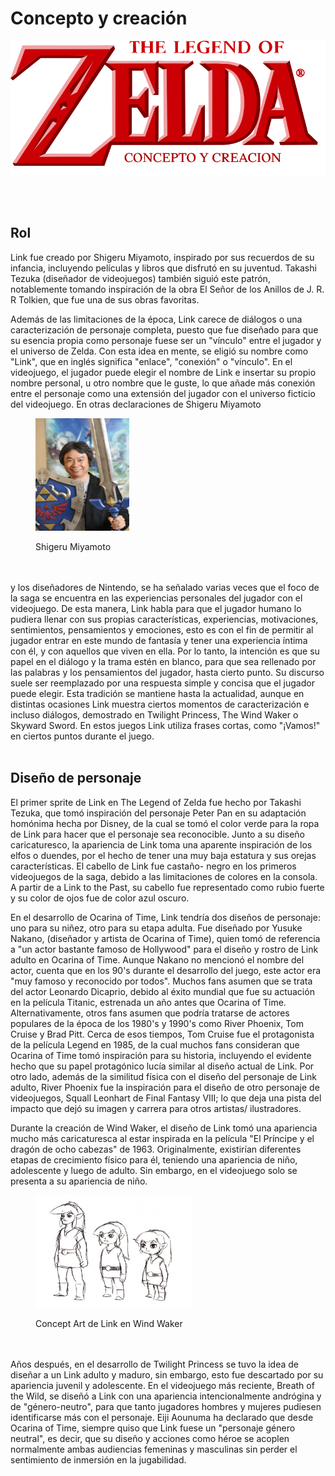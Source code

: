 # Concepto y creación
<p>
<div align="center"><img src="../img/zeldaNameConcepto.png"></div>
</p>

<br>
</br>

## Rol 
 
Link fue creado por Shigeru Miyamoto, inspirado por sus recuerdos de su infancia, incluyendo películas y libros que disfrutó en su juventud. Takashi Tezuka (diseñador de videojuegos) también siguió este patrón, notablemente tomando inspiración de la obra El Señor de los Anillos de J. R. R Tolkien, que fue una de sus obras favoritas.

Además de las limitaciones de la época, Link carece de diálogos o una caracterización de personaje completa, puesto que fue diseñado para que su esencia propia como personaje fuese ser un "vínculo" entre el jugador y el universo de Zelda. Con esta idea en mente, se eligió su nombre como "Link", que en inglés significa "enlace", "conexión" o "vínculo". En el videojuego, el jugador puede elegir el nombre de Link e insertar su propio nombre personal, u otro nombre que le guste, lo que añade más conexión entre el personaje como una extensión del jugador con el universo ficticio del videojuego. En otras declaraciones de Shigeru Miyamoto
<figure>

<img src="../img/zeldaCreador.jpg"
     width="150" 
     height="180">
<figcaption>Shigeru Miyamoto</figcaption>
</figure>
<br>
</br>
y los diseñadores de Nintendo, se ha señalado varias veces que el foco de la saga se encuentra en las experiencias personales del jugador con el videojuego. De esta manera, Link habla para que el jugador humano lo pudiera llenar con sus propias características, experiencias, motivaciones, sentimientos, pensamientos y emociones, esto es con el fin de permitir al jugador entrar en este mundo de fantasía y tener una experiencia íntima con él, y con aquellos que viven en ella. Por lo tanto, la intención es que su papel en el diálogo y la trama estén en blanco, para que sea rellenado por las palabras y los pensamientos del jugador, hasta cierto punto. Su discurso suele ser reemplazado por una respuesta simple y concisa que el jugador puede elegir. Esta tradición se mantiene hasta la actualidad, aunque en distintas ocasiones Link muestra ciertos momentos de caracterización e incluso diálogos, demostrado en Twilight Princess, The Wind Waker o Skyward Sword. En estos juegos Link utiliza frases cortas, como "¡Vamos!" en ciertos puntos durante el juego.
<br>
</br>

## Diseño de personaje
El primer sprite de Link en The Legend of Zelda fue hecho por Takashi Tezuka, que tomó inspiración del personaje Peter Pan en su adaptación homónima hecha por Disney, de la cual se tomó el color verde para la ropa de Link para hacer que el personaje sea reconocible. Junto a su diseño caricaturesco, la apariencia de Link toma una aparente inspiración de los elfos o duendes, por el hecho de tener una muy baja estatura y sus orejas características. El cabello de Link fue castaño- negro en los primeros videojuegos de la saga, debido a las limitaciones de colores en la consola. A partir de a Link to the Past, su cabello fue representado como rubio fuerte y su color de ojos fue de color azul oscuro.

En el desarrollo de Ocarina of Time, Link tendría dos diseños de personaje: uno para su niñez, otro para su etapa adulta. Fue diseñado por Yusuke Nakano, (diseñador y artista de Ocarina of Time), quien tomó de referencia a "un actor bastante famoso de Hollywood" para el diseño y rostro de Link adulto en Ocarina of Time. Aunque Nakano no mencionó el nombre del actor, cuenta que en los 90's durante el desarrollo del juego, este actor era "muy famoso y reconocido por todos". Muchos fans asumen que se trata del actor Leonardo Dicaprio, debido al éxito mundial que fue su actuación en la película Titanic, estrenada un año antes que Ocarina of Time. Alternativamente, otros fans asumen que podría tratarse de actores populares de la época de los 1980's y 1990's como River Phoenix, Tom Cruise y Brad Pitt. Cerca de esos tiempos, Tom Cruise fue el protagonista de la película Legend en 1985, de la cual muchos fans consideran que Ocarina of Time tomó inspiración para su historia, incluyendo el evidente hecho que su papel protagónico lucía similar al diseño actual de Link. Por otro lado, además de la similitud física con el diseño del personaje de Link adulto, River Phoenix fue la inspiración para el diseño de otro personaje de videojuegos, Squall Leonhart de Final Fantasy VIII; lo que deja una pista del impacto que dejó su imagen y carrera para otros artistas/ ilustradores.

Durante la creación de Wind Waker, el diseño de Link tomó una apariencia mucho más caricaturesca al estar inspirada en la película "El Príncipe y el dragón de ocho cabezas" de 1963. Originalmente, existirían diferentes etapas de crecimiento físico para él, teniendo una apariencia de niño, adolescente y luego de adulto. Sin embargo, en el videojuego solo se presenta a su apariencia de niño.

<figure>

<img src="../img/zeldaArtConcepto.jpg"
     width="250" 
     height="180">
<figcaption>Concept Art de Link en Wind Waker</figcaption>
</figure>
<br>
</br>
Años después, en el desarrollo de Twilight Princess se tuvo la idea de diseñar a un Link adulto y maduro, sin embargo, esto fue descartado por su apariencia juvenil y adolescente. En el videojuego más reciente, Breath of the Wild, se diseñó a Link con una apariencia intencionalmente andrógina y de "género-neutro", para que tanto jugadores hombres y mujeres pudiesen identificarse más con el personaje. Eiji Aounuma ha declarado que desde Ocarina of Time, siempre quiso que Link fuese un "personaje género neutral", es decir, que su diseño y acciones como héroe se acoplen normalmente ambas audiencias femeninas y masculinas sin perder el sentimiento de inmersión en la jugabilidad. 